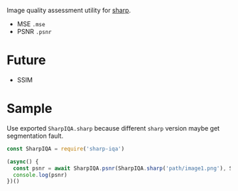 Image quality assessment utility for [sharp](https://www.npmjs.com/package/sharp).

* MSE `.mse`
* PSNR `.psnr`

# Future

* SSIM

# Sample

Use exported `SharpIQA.sharp` because different `sharp` version maybe get segmentation fault.

```js
const SharpIQA = require('sharp-iqa')

(async() {
  const psnr = await SharpIQA.psnr(SharpIQA.sharp('path/image1.png'), SharpIQA.sharp('path/image2.png'))
  console.log(psnr)
})()
```
